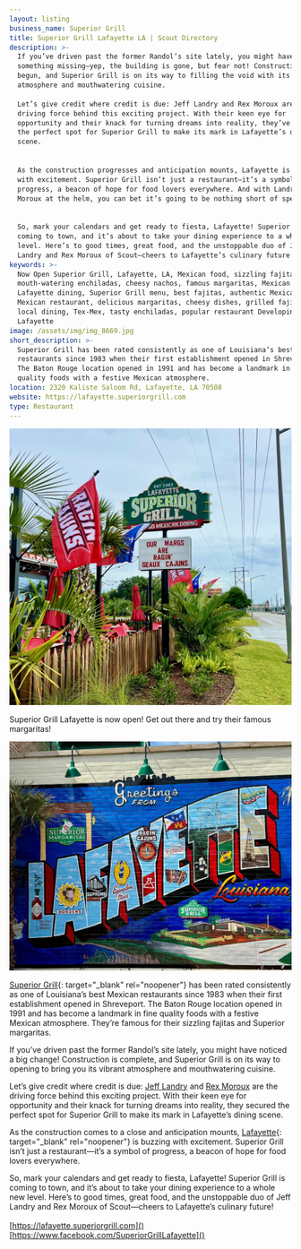 ```yaml
---
layout: listing
business_name: Superior Grill
title: Superior Grill Lafayette LA | Scout Directory
description: >-
  If you’ve driven past the former Randol’s site lately, you might have noticed
  something missing—yep, the building is gone, but fear not! Construction has
  begun, and Superior Grill is on its way to filling the void with its vibrant
  atmosphere and mouthwatering cuisine.

  Let’s give credit where credit is due: Jeff Landry and Rex Moroux are the
  driving force behind this exciting project. With their keen eye for
  opportunity and their knack for turning dreams into reality, they’ve secured
  the perfect spot for Superior Grill to make its mark in Lafayette’s dining
  scene.


  As the construction progresses and anticipation mounts, Lafayette is buzzing
  with excitement. Superior Grill isn’t just a restaurant—it’s a symbol of
  progress, a beacon of hope for food lovers everywhere. And with Landry and
  Moroux at the helm, you can bet it’s going to be nothing short of spectacular.


  So, mark your calendars and get ready to fiesta, Lafayette! Superior Grill is
  coming to town, and it’s about to take your dining experience to a whole new
  level. Here’s to good times, great food, and the unstoppable duo of Jeff
  Landry and Rex Moroux of Scout—cheers to Lafayette’s culinary future!
keywords: >-
  Now Open Superior Grill, Lafayette, LA, Mexican food, sizzling fajitas,
  mouth-watering enchiladas, cheesy nachos, famous margaritas, Mexican cuisine,
  Lafayette dining, Superior Grill menu, best fajitas, authentic Mexican,
  Mexican restaurant, delicious margaritas, cheesy dishes, grilled fajitas,
  local dining, Tex-Mex, tasty enchiladas, popular restaurant Developing
  Lafayette
image: /assets/img/img_8669.jpg
short_description: >-
  Superior Grill has been rated consistently as one of Louisiana’s best Mexican
  restaurants since 1983 when their first establishment opened in Shreveport.
  The Baton Rouge location opened in 1991 and has become a landmark in fine
  quality foods with a festive Mexican atmosphere.
location: 2320 Kaliste Saloom Rd, Lafayette, LA 70508
website: https://lafayette.superiorgrill.com
type: Restaurant
---
```

![Superior Grill, Lafayette, LA - Mexican Cuisine](/uploads/457368417-530736686133571-512560561770719042-n.jpg "Superior Grill, Lafayette, LA - Mexican Cuisine")

Superior Grill Lafayette is now open! Get out there and try their famous margaritas!

![](/uploads/456298160-523919216815318-4349662430024261892-n.jpg)

[Superior Grill](https://lafayette.superiorgrill.com/){: target="_blank" rel="noopener"} has been rated consistently as one of Louisiana’s best Mexican restaurants since 1983 when their first establishment opened in Shreveport. The Baton Rouge location opened in 1991 and has become a landmark in fine quality foods with a festive Mexican atmosphere. They’re famous for their sizzling fajitas and Superior margaritas.

If you’ve driven past the former Randol’s site lately, you might have noticed a big change! Construction is complete, and Superior Grill is on its way to opening to bring you its vibrant atmosphere and mouthwatering cuisine.

Let’s give credit where credit is due: [Jeff Landry](https://scoutrec.com/commercial-real-partners) and [Rex Moroux](https://scoutrec.com/commercial-real-partners) are the driving force behind this exciting project. With their keen eye for opportunity and their knack for turning dreams into reality, they secured the perfect spot for Superior Grill to make its mark in Lafayette’s dining scene.

As the construction comes to a close and anticipation mounts, [Lafayette](https://developinglafayette.com/){: target="_blank" rel="noopener"} is buzzing with excitement. Superior Grill isn’t just a restaurant—it’s a symbol of progress, a beacon of hope for food lovers everywhere.

So, mark your calendars and get ready to fiesta, Lafayette! Superior Grill is coming to town, and it’s about to take your dining experience to a whole new level. Here’s to good times, great food, and the unstoppable duo of Jeff Landry and Rex Moroux of Scout—cheers to Lafayette’s culinary future!<br><br>[https://lafayette.superiorgrill.com]() <br>[https://www.facebook.com/SuperiorGrillLafayette]()